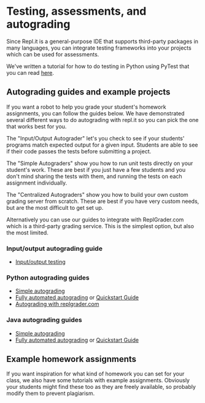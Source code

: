 # Testing, assessments, and autograding

Since Repl.it is a general-purpose IDE that supports third-party packages in many languages, you can integrate testing frameworks into your projects which can be used for assessments. 

We've written a tutorial for how to do testing in Python using PyTest that you can read [here](https://docs.repl.it/tutorials/09-test-driven-development).

## Autograding guides and example projects

If you want a robot to help you grade your student's homework assignments, you can follow the guides below. We have demonstrated several different ways to do autograding with repl.it so you can pick the one that works best for you.

The "Input/Output Autograder" let's you check to see if your students' programs match expected output for a given input. Students are able to see if their code passes the tests before submitting a project.

The "Simple Autograders" show you how to run unit tests directly on your student's work. These are best if you just have a few students and you don't mind sharing the tests with them, and running the tests on each assignment individually.

The "Centralized Autograders" show you how to build your own custom grading server from scratch. These are best if you have very custom needs, but are the most difficult to get set up.

Alternatively you can use our guides to integrate with ReplGrader.com which is a third-party grading service. This is the simplest option, but also the most limited.

### Input/output autograding guide

- [Input/output testing](./InputOutput)

### Python autograding guides

- [Simple autograding](./SimpleAutograding)
- [Fully automated autograding](./CentralizedAutograder) or [Quickstart Guide](CentralizedAutograderQuickstart)
- [Autograding with replgrader.com](./ReplGraderQuickstart)

### Java autograding guides

- [Simple autograding](./SimpleAutograding-java)
- [Fully automated autograding](./CentralizedAutograder-java) or [Quickstart Guide](CentralizedAutograderQuickstart-java)

## Example homework assignments

If you want inspiration for what kind of homework you can set for your class, we also have some tutorials with example assignments. Obviously your students might find these too as they are freely available, so probably modify them to prevent plagiarism.

